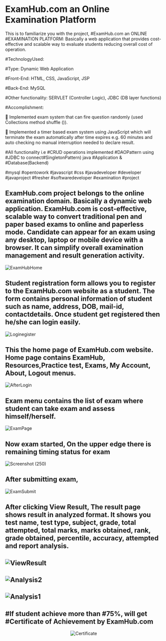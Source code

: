 # ExamHub.com an Online Examination Platform
This is to familiarize you with the project,
#ExamHub.com an ONLINE #EXAMINATION PLATFORM: Basically a web application that provides cost-effective and scalable way to evaluate students reducing overall cost of operation.

#TechnologyUsed:

#Type: Dynamic Web Application

#Front-End: HTML, CSS, JavaScript, JSP

#Back-End: MySQL

#Other functionality: SERVLET (Controller Logic), JDBC (DB layer functions)

#Accomplishment:

 Implemented exam system that can fire question randomly (used Collections method shuffle ()).

 Implemented a timer based exam system using JavaScript which will terminate the exam automatically after time expires e.g. 60 minutes and auto checking no manual interruption needed to declare result.

#All functionality i.e #CRUD operations implemented #DAOPattern using #JDBC to connect#SingletonPattern) java #Application & #Database(Backend)

#mysql #opentowork #javascript #css #javadeveloper #developer #javaproject #fresher #softwaredeveloper #examination #project

 ExamHub.com project belongs to the online examination domain. Basically a dynamic web application. 
 ExamHub.com is cost-effective, scalable way to convert traditional pen and paper based exams to online and paperless mode. 
 Candidate can appear for an exam using any desktop, laptop or mobile device with a browser.
 It can simplify overall examination management and result generation activity.
 ---------------------------------------------------------------------------------------------------------------------------
![ExamHubHome](https://user-images.githubusercontent.com/60310009/90327158-5c0ed180-dfae-11ea-9945-774a9427ca61.jpg)

Student registration form allows you to register to the ExamHub.com website as a student. The form contains personal information of student such as name, address, DOB, mail-id, contactdetails. Once student get registered then he/she can login easily.
---------------------------------------------------------------------------------------------------------------------------
![Loginegister](https://user-images.githubusercontent.com/60310009/90326807-7646b080-dfaa-11ea-97e3-6000462c43c1.jpg)

This the home page of ExamHub.com website. Home page contains ExamHub, Resources,Practice test, Exams, My Account, About, Logout menus.
---------------------------------------------------------------------------------------------------------------------------
![AfterLogin](https://user-images.githubusercontent.com/60310009/90328822-17d6fd80-dfbd-11ea-8aac-080b535ecff7.jpg)

Exam menu contains the list of exam where student can take exam and assess himself/herself.
---------------------------------------------------------------------------------------------------------------------------
![ExamPage](https://user-images.githubusercontent.com/60310009/90328912-faeefa00-dfbd-11ea-91fc-354e62fa83dd.jpg)

Now exam started, On the upper edge there is remaining timing status for exam
---------------------------------------------------------------------------------------------------------------------------
![Screenshot (250)](https://user-images.githubusercontent.com/60310009/90328929-2245c700-dfbe-11ea-9e5c-b12899ddc68e.png)

After submitting exam,
---------------------------------------------------------------------------------------------------------------------------
![ExamSubmit](https://user-images.githubusercontent.com/60310009/90328959-5325fc00-dfbe-11ea-9d6a-a8ac467ef244.jpg)

After clicking View Result, The result page shows result in analyzed format. It shows you
test name, test type, subject, grade, total attempted, total marks, marks obtained, rank, grade
obtained, percentile, accuracy, attempted and report analysis.
---------------------------------------------------------------------------------------------------------------------------
![ViewResult](https://user-images.githubusercontent.com/60310009/90329007-94b6a700-dfbe-11ea-9f8e-872da6c3d310.jpg)
---------------------------------------------------------------------------------------------------------------------------
![Analysis2](https://user-images.githubusercontent.com/60310009/90329042-ee1ed600-dfbe-11ea-9d82-c30c7a7e6149.jpg)
---------------------------------------------------------------------------------------------------------------------------
![Analysis1](https://user-images.githubusercontent.com/60310009/90329029-dd6e6000-dfbe-11ea-997e-1aa5b2489168.jpg)
---------------------------------------------------------------------------------------------------------------------------
#If student achieve more than #75%, will get #Certificate of Achievement by ExamHub.com
---------------------------------------------------------------------------------------------------------------------------

<div align="center">
  <img src="![Rakshit Shetty](https://user-images.githubusercontent.com/60310009/90329102-5d94c580-dfbf-11ea-8fbe-c8608d3daa90.jpg)" alt="Certificate">
</div>









